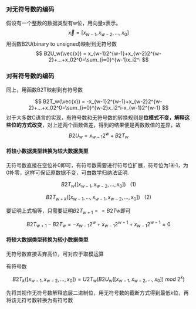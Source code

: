 
### 对无符号数的编码

假设有一个整数的数据类型有w位，用向量x表示。
$$
\vec{x} = [x_{w-1}, x_{w-2}, ..., x_0]
$$
 用函数B2U(binary to unsigned)映射到无符号数
 $$
 B2U_w(\vec{x}) = x_{w-1}2^{w-1}+x_{w-2}2^{w-2}+...+x_02^0=\sum_{i=0}^{w-1}x_i2^i
 $$
### 对有符号数的编码

同上，用函数B2T映射到有符号数

$$
 B2T_w(\vec{x}) = -x_{w-1}2^{w-1}+x_{w-2}2^{w-2}+...+x_02^0=\sum_{i=0}^{w-2}x_i2^i-x_{w-1}2^{w-1}
$$
 对于大多数C语言的实现，有符号数和无符号数的转换规则是**位模式不变，解释这些位的方式改变**，对上述两个函数做差，得到的结果便是两数数值的差异，故
$$
 B2U_w=x_{w-1}2^w+B2T_w
$$
#### 将较小数据类型转换为较大数据类型

无符号数直接在空位补0即可，有符号数需要进行符号位扩展，符号位为1补1，为0补零，这样可保证原数据不变，可由数学归纳法证明.

$$
B2T_w([x_{w-1}, x_{w-2}, ..., x_0])\ \ \ (1)
$$

$$
B2T_{w+k}([x_{w-1}, ..., x_{w-1}, x_{w-2}, ..., x_0])\ \ \ (2)
$$

要证明上式相等，只需要证明$B2T_{w+1}==B2T{w}$即可

$$
B2T_{w+1}-B2T_{w}= -x_{w-1}2^{w}+x_{w-1}2^{w-1}+x_{w-1}2^{w-1}=0
$$

#### 将较大数据类型转换为较小数据类型

无符号数直接丢弃高位，可对应于取模运算

有符号数

$$
B2T_k([x_{w-1}, x_{w-2}, ..., x_0])=U2T_{w}(B2U_w([x_{w-1}, x_{w-2}, ..., x_0])\ mod\ 2^k)
$$

先将其视作无符号数解释底层二进制位，用无符号数的截断方式得到最低k位，再将该无符号数转换为有符号数
